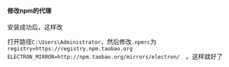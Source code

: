 #### 修改npm的代理

安装成功后，这样改

打开路径`C:\Users\Administrator`，然后修改`.npmrc`为`registry=https://registry.npm.taobao.org
ELECTRON_MIRROR=http://npm.taobao.org/mirrors/electron/  `。这样就好了